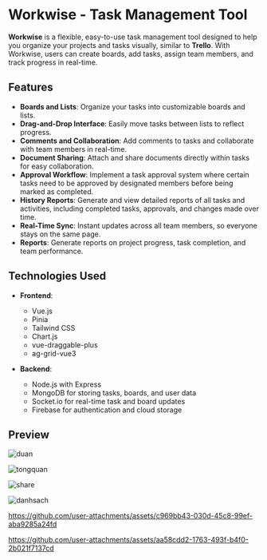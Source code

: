 # Workwise - Task Management Tool

**Workwise** is a flexible, easy-to-use task management tool designed to help you organize your projects and tasks visually, similar to **Trello**. With Workwise, users can create boards, add tasks, assign team members, and track progress in real-time.

## Features

- **Boards and Lists**: Organize your tasks into customizable boards and lists.
- **Drag-and-Drop Interface**: Easily move tasks between lists to reflect progress.
- **Comments and Collaboration**: Add comments to tasks and collaborate with team members in real-time.
- **Document Sharing**: Attach and share documents directly within tasks for easy collaboration.
- **Approval Workflow**: Implement a task approval system where certain tasks need to be approved by designated members before being marked as completed.
- **History Reports**: Generate and view detailed reports of all tasks and activities, including completed tasks, approvals, and changes made over time.
- **Real-Time Sync**: Instant updates across all team members, so everyone stays on the same page.
- **Reports**: Generate reports on project progress, task completion, and team performance.

## Technologies Used

- **Frontend**:
  - Vue.js
  - Pinia
  - Tailwind CSS
  - Chart.js
  - vue-draggable-plus
  - ag-grid-vue3

- **Backend**:
  - Node.js with Express
  - MongoDB for storing tasks, boards, and user data
  - Socket.io for real-time task and board updates
  - Firebase for authentication and cloud storage

## Preview

![duan](https://github.com/user-attachments/assets/87f2ca72-85ac-4867-8467-a052a77a16d6)

![tongquan](https://github.com/user-attachments/assets/0181c4cb-6226-43ee-bff8-613a475276ef)

![share](https://github.com/user-attachments/assets/7b5a4231-7101-4d88-b2e5-e7028637e63b)

![danhsach](https://github.com/user-attachments/assets/0dd54e0c-61cf-4f7a-a70f-978af142f6f7)

https://github.com/user-attachments/assets/c969bb43-030d-45c8-99ef-aba9285a24fd

https://github.com/user-attachments/assets/aa58cdd2-1763-493f-b4f0-2b021f7137cd


 
